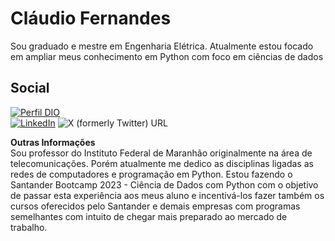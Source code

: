 # Cláudio Fernandes

Sou graduado e mestre em Engenharia Elétrica.  Atualmente estou focado em ampliar meus  conhecimento em Python com foco em ciências de dados

## Social
[![Perfil DIO](https://img.shields.io/badge/-Meu%20Perfil%20na%20DIO-000000?style=for-the-badge)](https://www.dio.me/users/claudio_fernandes)                                           
[![LinkedIn](https://img.shields.io/badge/-LinkedIn-000?style=for-the-badge&logo=linkedin&logoColor=30A3DC)](https://www.linkedin.com/in/claudiofernandes-ma/) 
![X (formerly Twitter) URL](https://img.shields.io/twitter/url?url=https%3A%2F%2Fimg.shields.io&style=for-the-badge&logo=twitter&logoColor=30A3DC&link=https%3A%2F%2Ftwitter.com%2Fccfernandes_MA)




**Outras Informações**                                                                                                       
Sou professor do Instituto Federal de  Maranhão originalmente na área de telecomunicações. Porém atualmente me dedico as disciplinas ligadas as redes de computadores e programação em Python.  Estou fazendo o Santander Bootcamp 2023 - Ciência de Dados com Python com o objetivo de passar esta experiência aos meus aluno e incentivá-los fazer também os cursos oferecidos pelo Santander e demais empresas com programas semelhantes com intuito de chegar mais preparado ao mercado de trabalho. 
